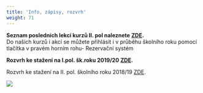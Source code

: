 ```yaml
---
title: 'Info, zápisy, rozvrh'
weight: 71
---
```

**Seznam posledních lekcí kurzů II. pol naleznete** [**ZDE**](https://www.brezanek.cz/assets/1-dokumenty/posledn%C3%AD_lekce_II._pol_vigvam18-19.pdf)**.**\
Do našich kurzů i akcí se můžete přihlásit i v průběhu školního roku pomocí tlačítka v pravém horním rohu- Rezervační systém

**Rozvrh ke stažení na I.pol. šk.roku 2019/20** [**ZDE**](https://www.brezanek.cz/assets/1-dokumenty/rozvrh_19-20_I.pol.31.5..pdf)**.**

Rozvrh ke stažení na II. pol. školního roku 2018/19 [ZDE](/docs/rozvrh-18-19-2pol-vigvam.pdf).

![](/images/uploads/zapisy_i.pol_2019_2020-1-.jpg)
